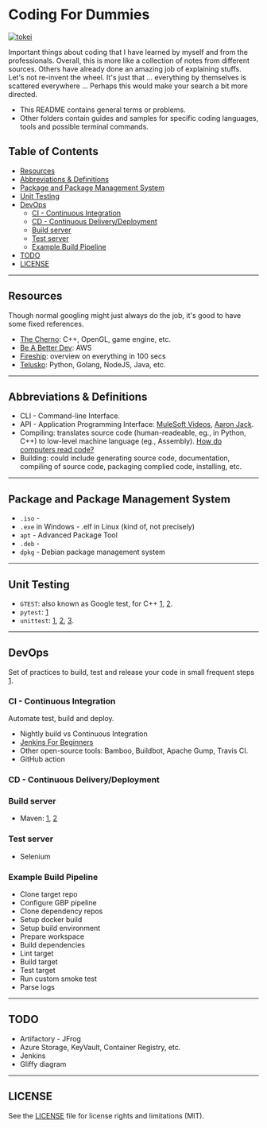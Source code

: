 # Coding For Dummies

[![tokei](https://tokei.rs/b1/github/duken72/codingForDummies)](https://github.com/duken72/codingForDummies)

Important things about coding that I have learned by myself and from the professionals. Overall, this is more like a collection of notes from different sources. Others have already done an amazing job of explaining stuffs. Let's not re-invent the wheel. It's just that … everything by themselves is scattered everywhere … Perhaps this would make your search a bit more directed.

- This README contains general terms or problems.
- Other folders contain guides and samples for specific coding languages, tools and possible terminal commands.

## Table of Contents

<!-- vim-markdown-toc GFM -->

* [Resources](#resources)
* [Abbreviations & Definitions](#abbreviations--definitions)
* [Package and Package Management System](#package-and-package-management-system)
* [Unit Testing](#unit-testing)
* [DevOps](#devops)
  * [CI - Continuous Integration](#ci---continuous-integration)
  * [CD - Continuous Delivery/Deployment](#cd---continuous-deliverydeployment)
  * [Build server](#build-server)
  * [Test server](#test-server)
  * [Example Build Pipeline](#example-build-pipeline)
* [TODO](#todo)
* [LICENSE](#license)

<!-- vim-markdown-toc -->

---

## Resources

Though normal googling might just always do the job, it's good to have some fixed references.

- [The Cherno](https://www.youtube.com/c/TheChernoProject): C++, OpenGL, game engine, etc.
- [Be A Better Dev](https://www.youtube.com/c/BeABetterDev): AWS
- [Fireship](https://www.youtube.com/c/Fireship): overview on everything in 100 secs
- [Telusko](https://www.youtube.com/c/Telusko): Python, Golang, NodeJS, Java, etc.

---

## Abbreviations & Definitions

- CLI - Command-line Interface.
- API - Application Programming Interface: [MuleSoft Videos](https://youtu.be/s7wmiS2mSXY), [Aaron Jack](https://youtu.be/ByGJQzlzxQg).
- Compiling: translates source code (human-readeable, eg., in Python, C++) to low-level machine language (eg., Assembly). [How do computers read code?
  ](https://youtu.be/QXjU9qTsYCc)
- Building: could include generating source code, documentation, compiling of source code, packaging complied code, installing, etc.

---

## Package and Package Management System

- `.iso` -
- `.exe` in Windows - .elf in Linux (kind of, not precisely)
- `apt` - Advanced Package Tool
- `.deb` -
- `dpkg` - Debian package management system

---

## Unit Testing

- `GTEST`: also known as Google test, for C++ [1](https://youtu.be/nbFXI9SDfbk), [2](https://youtu.be/BwO07hUzFNQ).
- `pytest`: [1](https://youtu.be/DhUpxWjOhME)
- `unittest`: [1](https://youtu.be/6tNS--WetLI), [2](https://youtu.be/1Lfv5tUGsn8), [3](https://youtu.be/uCxL7NGEohI).

---

## DevOps

Set of practices to build, test and release your code in small frequent steps [1](https://youtu.be/scEDHsr3APg).

### CI - Continuous Integration

Automate test, build and deploy.

- Nightly build vs Continuous Integration
- [Jenkins For Beginners](https://youtu.be/LFDrDnKPOTg)
- Other open-source tools: Bamboo, Buildbot, Apache Gump, Travis CI.
- GitHub action

### CD - Continuous Delivery/Deployment

### Build server

- Maven: [1](https://youtu.be/bSaBmXFym30), [2](https://youtu.be/JXXdipKFLQg)

### Test server

- Selenium

### Example Build Pipeline

- Clone target repo
- Configure GBP pipeline
- Clone dependency repos
- Setup docker build
- Setup build environment
- Prepare workspace
- Build dependencies
- Lint target
- Build target
- Test target
- Run custom smoke test
- Parse logs

---

## TODO

- Artifactory - JFrog
- Azure Storage, KeyVault, Container Registry, etc.
- Jenkins
- Gliffy diagram

---

## LICENSE

See the [LICENSE](LICENSE.md) file for license rights and limitations (MIT).
